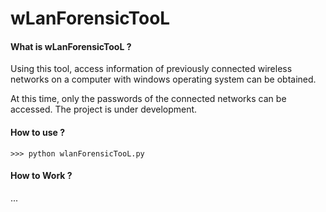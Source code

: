 # wLanForensicTooL

#### What is wLanForensicTooL ?

Using this tool, access information of previously connected wireless networks on a computer with windows operating system can be obtained.

At this time, only the passwords of the connected networks can be accessed. The project is under development.

#### How to use ?

    >>> python wlanForensicTooL.py

#### How to Work ? 

...
